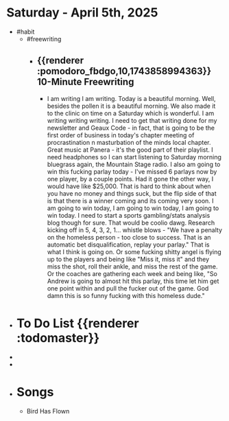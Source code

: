 # Saturday - April 5th, 2025
- #habit
	- #freewriting
		- ## {{renderer :pomodoro_fbdgo,10,1743858994363}} 10-Minute Freewriting
			- I am writing I am writing. Today is a beautiful morning. Well, besides the pollen it is a beautiful morning. We also made it to the clinic on time on a Saturday which is wonderful. I am writing writing writing. I need to get that writing done for my newsletter and Geaux Code - in fact, that is going to be the first order of business in today's chapter meeting of procrastination n masturbation of the minds local chapter. Great music at Panera - it's the good part of their playlist. I need headphones so I can start listening to Saturday morning bluegrass again, the Mountain Stage radio. I also am going to win this fucking parlay today - I've missed 6 parlays now by one player, by a couple points. Had it gone the other way, I would have like $25,000. That is hard to think about when you have no money and things suck, but the flip side of that is that there is a winner coming and its coming very soon. I am going to win today, I am going to win today, I am going to win today. I need to start a sports gambling/stats analysis blog though for sure. That would be coolio dawg. Research kicking off in 5, 4, 3, 2, 1... whistle blows - "We have a penalty on the homeless person - too close to success. That is an automatic bet disqualification, replay your parlay." That is what I think is going on. Or some fucking shitty angel is flying up to the players and being like "Miss it, miss it" and they miss the shot, roll their ankle, and miss the rest of the game. Or the coaches are gathering each week and being like, "So Andrew is going to almost hit this parlay, this time let him get one point within and pull the fucker out of the game. God damn this is so funny fucking with this homeless dude."
- # To Do List {{renderer :todomaster}}
-
-
- # Songs
	- Bird Has Flown